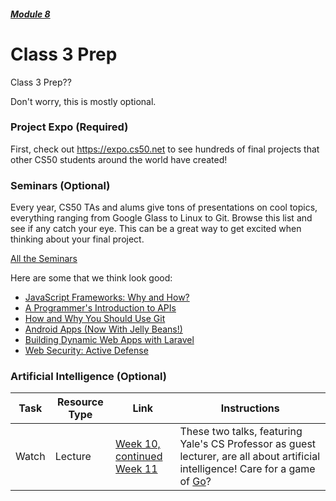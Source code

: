 ##### [Module 8](../)

# Class 3 Prep

Class 3 Prep?? 

Don't worry, this is mostly optional.

### Project Expo (Required)

First, check out https://expo.cs50.net to see hundreds of final projects that other CS50 students around the world have created!

### Seminars (Optional)

Every year, CS50 TAs and alums give tons of presentations on cool topics, everything ranging from Google Glass to Linux to Git. Browse this list and see if any catch your eye. This can be a great way to get excited when thinking about your final project. 

<a href="https://manual.cs50.net/seminars/#fall_2015" target="_blank">All the Seminars</a> 

Here are some that we think look good: 
* <a href="https://manual.cs50.net/seminars/#javascript_frameworks_why_and_how" target="_blank">JavaScript Frameworks: Why and How?</a>
* <a href="https://manual.cs50.net/seminars/#a_programmer_s_introduction_to_apis" target="_blank">A Programmer's Introduction to APIs</a> 
* <a href="https://manual.cs50.net/seminars/#how_and_why_you_should_use_git" target="_blank">How and Why You Should Use Git</a>
* <a href="https://manual.cs50.net/seminars/#android_apps_now_with_jelly_beans" target="_blank">Android Apps (Now With Jelly Beans!)</a> 
* <a href="https://manual.cs50.net/seminars/#building_dynamic_web_apps_with_laravel" target="_blank">Building Dynamic Web Apps with Laravel</a> 
* <a href="https://manual.cs50.net/seminars/#web_security_active_defense" target="_blank">Web Security: Active Defense</a> 


### Artificial Intelligence (Optional)

Task | Resource Type | Link | Instructions
---|---|---|---
Watch | Lecture | <a href="https://www.youtube.com/watch?v=OkYga_a-9cQ" target="_blank">Week 10, continued</a> <br> <a href="https://www.youtube.com/watch?v=7q3VIoQinCs" target="_blank">Week 11</a> | These two talks, featuring Yale's CS Professor as guest lecturer, are all about artificial intelligence! Care for a game of <a href="http://www.wired.com/2016/03/two-moves-alphago-lee-sedol-redefined-future/" target="_blank">Go</a>?






